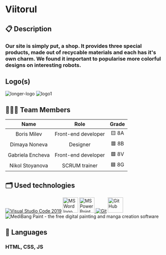 # Viitorul
## 📋 Description
### Our site is simply put, a shop. It provides three special products, made out of recycable materials and each has it's own charm. We found it important to popularise more colorful designs on interesting robots.
## Logo(s)
![longer-logo](https://github.com/NSStoyanova22/Viitorul/assets/132449693/9e5a8de8-a311-4394-9683-1be8b7c6db85)
![logo1](https://github.com/NSStoyanova22/Viitorul/assets/132449693/688a4110-9691-452b-89ec-8202cb8c837d)

## 👨🏻‍💻 Team Members

| Name | Role | Grade |
| :---:   | :---: | :---: |
| Boris Milev | Front-end developer | 🟨 8A |
| Dimaya Noneva | Designer | 🟥 8B |
| Gabriela Encheva | Front-end developer  | 🟩 8V |
| Nikol Stoyanova |  SCRUM trainer  | 🟦 8G |

## 🗂 Used technologies
<p align="left">
  
  <a href="https://code.visualstudio.com/"><img src="https://img.icons8.com/color/48/null/visual-studio-code-2019.png" alt="Visual Studio Code 2019"/></a>
  <a href="https://www.microsoft.com/en-ww/microsoft-365/word"><img src="https://img.icons8.com/fluency/48/000000/microsoft-word-2019.png" alt="MS Word logo" width=48px /></a>
  <a href="https://www.microsoft.com/en-us/microsoft-365/powerpoint"><img src="https://img.icons8.com/fluency/48/000000/microsoft-powerpoint-2019.png" alt="MS PowerPoint logo" width=48px />
  <a href="https://git-scm.com/"><img src="https://img.icons8.com/color/48/000000/git.png" alt="Git"/></a>
  <a href="https://git-scm.com/"><img src="https://cdn-icons-png.flaticon.com/512/25/25231.png" alt="GitHub" heigh=48px width=48px/></a>
  <img src="https://medibangpaint.com/wp-content/themes/medibang/img/logo.svg" alt="MediBang Paint - the free digital painting and manga creation software">
  
</p> 
  
## 🚀 Languages
### HTML, CSS, JS
</p>
